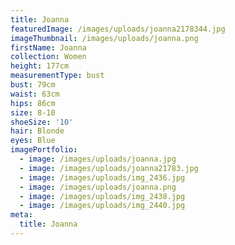 ```yaml
---
title: Joanna
featuredImage: /images/uploads/joanna2178344.jpg
imageThumbnail: /images/uploads/joanna.png
firstName: Joanna
collection: Women
height: 177cm
measurementType: bust
bust: 79cm
waist: 63cm
hips: 86cm
size: 8-10
shoeSize: '10'
hair: Blonde
eyes: Blue
imagePortfolio:
  - image: /images/uploads/joanna.jpg
  - image: /images/uploads/joanna21783.jpg
  - image: /images/uploads/img_2436.jpg
  - image: /images/uploads/joanna.png
  - image: /images/uploads/img_2438.jpg
  - image: /images/uploads/img_2440.jpg
meta:
  title: Joanna
---
```


